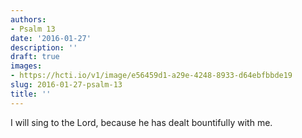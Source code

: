 ```yaml
---
authors:
- Psalm 13
date: '2016-01-27'
description: ''
draft: true
images:
- https://hcti.io/v1/image/e56459d1-a29e-4248-8933-d64ebfbbde19
slug: 2016-01-27-psalm-13
title: ''
---
```


I will sing to the Lord, because he has dealt bountifully with me.